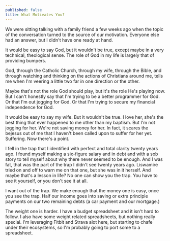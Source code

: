 ```yaml
---
published: false
title: What Motivates You?
---
```

We were sitting talking with a family friend a few weeks ago when the topic of the conversation turned to the source of our motivation. Everyone else had an answer, but I didn't have one ready at hand. 

<!-- more --> 

It would be easy to say God, but it wouldn't be true, except maybe in a very technical, theological sense. The role of God in my life is largely that of providing bumpers. 

God, through the Catholic Church, through my wife, through the Bible, and through watching and thinking on the actions of Christians around me, tells me when I'm veering a little two far in one direction or the other. 

Maybe that's not the role God should play, but it's the role He's playing now. But I can't honestly say that I'm trying to be a better programmer for God. Or that I'm out jogging for God. Or that I'm trying to secure my financial independence for God. 

It would be easy to say my wife. But it wouldn't be true. I love her, she's the best thing that ever happened to me other than my baptism. But I'm not jogging for her. We're not saving money for her. In fact, it scares the bejesus out of me that I haven't been called upon to suffer for her yet. Suffering. Now there's a point. 

I fell in the trap that I identified with perfect and total clarity twenty years ago. I found myself making a six-figure salary and in debt and with a sob story to tell myself about why there never seemed to be enough. And I was fat, that was the part of the trap I didn't see twenty years ago. Liswamire tried on and off to warn me on that one, but she was in it herself. And maybe that's a lesson in life? No one can show you the trap. You have to see it yourself, or you don't see it at all. 

I want out of the trap. We make enough that the money one is easy, once you see the trap. Half our income goes into saving or extra principle payments on our two remaining debts (a car payment and our mortgage.) 

The weight one is harder. I have a budget spreadsheet and it isn't hard to follow. I also have some weight related spreadsheets, but nothing really special. I'm leveraging Fitbit and Strava alot here, but starting to chafe under their ecosystems, so I'm probably going to port some to a spreadsheet. 



